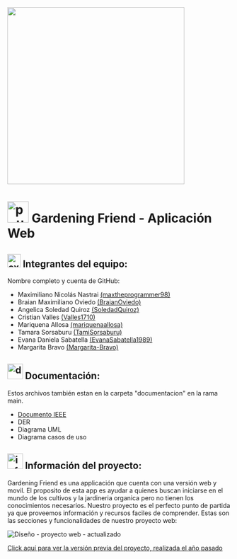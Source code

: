 <img src="https://github.com/GardeningFriendTeam/GardeningFriendWeb/assets/72700320/027a538d-3d9a-4c71-8096-9dc386772c73" width="400px">

# <img width="48" height="48" src="https://img.icons8.com/color-glass/48/potted-plant.png" alt="potted-plant"/> Gardening Friend - Aplicación Web

## <img width="30" height="30" src="https://img.icons8.com/external-beshi-flat-kerismaker/48/external-Programmer-web-development-beshi-flat-kerismaker.png" alt="external-Programmer-web-development-beshi-flat-kerismaker"/> Integrantes del equipo:
Nombre completo y cuenta de GitHub:
- Maximiliano Nicolás Nastrai [(maxtheprogrammer98)](https://github.com/maxtheprogrammer98)
- Braian Maximiliano Oviedo [(BraianOviedo)](https://github.com/BraianOviedo)
- Angelica Soledad Quiroz [(SoledadQuiroz)](https://github.com/SoledadQuiroz)
- Cristian Valles [(Valles1710)](https://github.com/valles1710)
- Mariquena Allosa [(mariquenaallosa)](https://github.com/mariquenaallosa)
- Tamara Sorsaburu [(TamiSorsaburu)](https://github.com/TamiSorsaburu)
- Evana Daniela Sabatella [(EvanaSabatella1989)](https://github.com/EvanaSabatella1989)
- Margarita Bravo [(Margarita-Bravo)](https://github.com/Margarita-Bravo)

## <img width="35" height="35" src="https://img.icons8.com/3d-fluency/94/document.png" alt="document"/> Documentación:
Estos archivos también estan en la carpeta "documentacion" en la rama main.
- [Documento IEEE](https://docs.google.com/document/d/1RmAwJ-lqkg8nABTODXh-QHiVACkKPD33/edit#heading=h.l1xwn43o39lj)
- DER
- Diagrama UML
- Diagrama casos de uso

## <img width="35" height="35" src="https://img.icons8.com/fluency/48/info.png" alt="info"/> Información del proyecto:

Gardening Friend es una applicación que cuenta con una versión web y movil.
El proposito de esta app es ayudar a quienes buscan iniciarse en el mundo de los cultivos y la jardineria organica pero no tienen los conocimientos necesarios.
Nuestro proyecto es el perfecto punto de partida ya que proveemos información y recursos faciles de comprender.
Estas son las secciones y funcionalidades de nuestro proyecto web:

![Diseño - proyecto web - actualizado](https://github.com/GardeningFriendTeam/GardeningFriendWeb/assets/72700320/43e10bf8-30b9-4e72-9065-d0911ad0d277)

[Click aquí para ver la versión previa del proyecto, realizada el año pasado](https://github.com/SoledadQuiroz/FullStack-ProyectoIntegrador)

